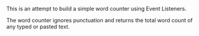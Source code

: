 This is an attempt to build a simple word counter using Event Listeners. 

The word counter ignores punctuation and returns the total word count of any typed or pasted text. 
